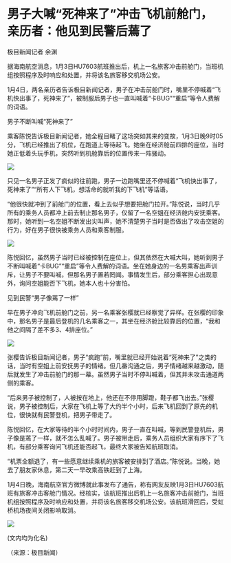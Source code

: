 # 男子大喊“死神来了”冲击飞机前舱门，亲历者：他见到民警后蔫了

极目新闻记者 余渊

据海南航空消息，1月3日HU7603航班推出后，机上一名旅客冲击前舱门，当班机组按照程序及时响应和处置，并将该名旅客移交机场公安。

1月4日，两名亲历者告诉极目新闻记者，男子在冲击前舱门时，嘴里不停喊着“飞机快出事了，死神来了”，被制服后男子也一直叫喊着“卡BUG”“重启”等令人费解的词语。

男子不断叫喊“死神来了”

乘客陈悦告诉极目新闻记者，她全程目睹了这场突如其来的变故，1月3日晚9时05分，飞机已经推出了机位，在跑道上等待起飞。她坐在经济舱前四排的座位，当时她正低着头玩手机，突然听到机舱靠后的位置传来一阵骚动。

![](https://inews.gtimg.com/newsapp_bt/0/15593908338/1000)

只见一名男子正发了疯似的往前跑，男子一边跑嘴里还不停喊着“飞机快出事了，死神来了”“所有人下飞机，想活命的就听我的下飞机”等话语。

“他很快就冲到了前舱门的位置，看上去似乎想要把舱门拉开。”陈悦说，当时几乎所有的乘务人员都冲上前去制止那名男子，仅留了一名空姐在经济舱内安抚乘客。那时，她听到一名空姐不断发出尖叫声，她不清楚男子当时是否做出了攻击空姐的行为，好在男子很快被乘务人员和乘客制服。

![](https://inews.gtimg.com/newsapp_bt/0/15593908346/1000)

陈悦回忆，虽然男子当时已经被控制在座位上，但其依然在大喊大叫，她听到男子不断叫喊着“卡BUG”“重启”等令人费解的词语。坐在她身边的一名男乘客出声训斥，让男子不要叫喊，但那名男子置若罔闻。事情发生后，部分乘客担心出现意外，询问空姐能否下飞机，她本人也十分害怕。

见到民警“男子像蔫了一样”

早在男子冲向飞机前舱门之前，另一名乘客张樱就已经察觉了异样。在张樱的印象中，那名男子是最后登机的几名乘客之一，其坐在经济舱比较靠后的位置，“我和他之间隔了差不多3、4排座位。”

![](https://inews.gtimg.com/newsapp_bt/0/15593908359/1000)

张樱告诉极目新闻记者，男子“疯跑”前，嘴里就已经开始说着“死神来了”之类的话，当时有空姐上前安抚男子的情绪。但几番沟通之后，男子情绪越来越激动，随后就发生了冲击前舱门的那一幕。虽然男子当时不停叫喊着，但其并未攻击通道两侧的乘客。

“后来男子被控制了，人被按在地上，他还在不停用脚蹬，鞋子都飞出去。”张樱说，男子被控制后，大家在飞机上等了大约半个小时，后来飞机回到了原先的机位，很快就有民警登机，把男子带走了。

陈悦回忆，在大家等待的半个小时时间内，男子一直在叫喊，等到民警登机后，男子像是蔫了一样，就不怎么乱喊了。男子被带走后，乘务人员组织大家有序下了飞机，有部分乘客询问飞机还能否起飞，最终大家被告知航班取消。

“机票全额退了，有一些愿意继续乘机的旅客被安排到了酒店。”陈悦说。当晚，她去了朋友家休息，第二天一早改乘高铁赶到了上海。

1月4日晚，海南航空官方微博就此事发布了通告，称有网友反映1月3日HU7603航班有旅客冲击客舱门情况。经核实，该航班推出后机上一名旅客冲击前舱门，当班机组按照程序及时响应和处置，并将该名旅客移交机场公安。该航班滑回后，受虹桥机场夜间关闭影响取消。

![](https://inews.gtimg.com/newsapp_bt/0/15593908366/1000)

(文内均为化名)

（来源：极目新闻）

